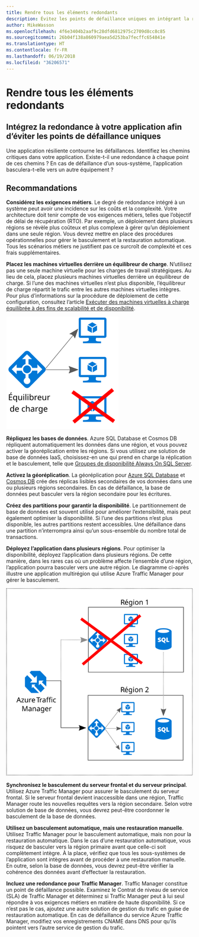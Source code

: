 ```yaml
---
title: Rendre tous les éléments redondants
description: Évitez les points de défaillance uniques en intégrant la redondance à votre application.
author: MikeWasson
ms.openlocfilehash: 4f6e3404b2aaf9c28dfd6812975c2709d8cc8c85
ms.sourcegitcommit: 26b04f138a860979aea5d253ba7fecffc654841e
ms.translationtype: HT
ms.contentlocale: fr-FR
ms.lasthandoff: 06/19/2018
ms.locfileid: "36206571"
---
```

# <a name="make-all-things-redundant"></a>Rendre tous les éléments redondants

## <a name="build-redundancy-into-your-application-to-avoid-having-single-points-of-failure"></a>Intégrez la redondance à votre application afin d’éviter les points de défaillance uniques

Une application résiliente contourne les défaillances. Identifiez les chemins critiques dans votre application. Existe-t-il une redondance à chaque point de ces chemins ? En cas de défaillance d’un sous-système, l’application basculera-t-elle vers un autre équipement ?

## <a name="recommendations"></a>Recommandations 

**Considérez les exigences métiers**. Le degré de redondance intégré à un système peut avoir une incidence sur les coûts et la complexité. Votre architecture doit tenir compte de vos exigences métiers, telles que l’objectif de délai de récupération (RTO). Par exemple, un déploiement dans plusieurs régions se révèle plus coûteux et plus complexe à gérer qu’un déploiement dans une seule région. Vous devrez mettre en place des procédures opérationnelles pour gérer le basculement et la restauration automatique. Tous les scénarios métiers ne justifient pas ce surcroît de complexité et ces frais supplémentaires.

**Placez les machines virtuelles derrière un équilibreur de charge**. N’utilisez pas une seule machine virtuelle pour les charges de travail stratégiques. Au lieu de cela, placez plusieurs machines virtuelles derrière un équilibreur de charge. Si l’une des machines virtuelles n’est plus disponible, l’équilibreur de charge répartit le trafic entre les autres machines virtuelles intègres. Pour plus d’informations sur la procédure de déploiement de cette configuration, consultez l’article [Exécuter des machines virtuelles à charge équilibrée à des fins de scalabilité et de disponibilité][multi-vm-blueprint].

![](./images/load-balancing.svg)

**Répliquez les bases de données**. Azure SQL Database et Cosmos DB répliquent automatiquement les données dans une région, et vous pouvez activer la géoréplication entre les régions. Si vous utilisez une solution de base de données IaaS, choisissez-en une qui prend en charge la réplication et le basculement, telle que [Groupes de disponibilité Always On SQL Server][sql-always-on]. 

**Activez la géoréplication**. La géoréplication pour [Azure SQL Database][sql-geo-replication] et [Cosmos DB][cosmosdb-geo-replication] crée des réplicas lisibles secondaires de vos données dans une ou plusieurs régions secondaires. En cas de défaillance, la base de données peut basculer vers la région secondaire pour les écritures.

**Créez des partitions pour garantir la disponibilité**. Le partitionnement de base de données est souvent utilisé pour améliorer l’extensibilité, mais peut également optimiser la disponibilité. Si l’une des partitions n’est plus disponible, les autres partitions restent accessibles. Une défaillance dans une partition n’interrompra ainsi qu’un sous-ensemble du nombre total de transactions. 

**Déployez l’application dans plusieurs régions**. Pour optimiser la disponibilité, déployez l’application dans plusieurs régions. De cette manière, dans les rares cas où un problème affecte l’ensemble d’une région, l’application pourra basculer vers une autre région. Le diagramme ci-après illustre une application multirégion qui utilise Azure Traffic Manager pour gérer le basculement.

![](images/failover.svg)

**Synchronisez le basculement du serveur frontal et du serveur principal**. Utilisez Azure Traffic Manager pour assurer le basculement du serveur frontal. Si le serveur frontal devient inaccessible dans une région, Traffic Manager route les nouvelles requêtes vers la région secondaire. Selon votre solution de base de données, vous devrez peut-être coordonner le basculement de la base de données. 

**Utilisez un basculement automatique, mais une restauration manuelle**. Utilisez Traffic Manager pour le basculement automatique, mais non pour la restauration automatique. Dans le cas d’une restauration automatique, vous risquez de basculer vers la région primaire avant que celle-ci soit complètement intègre. À la place, vérifiez que tous les sous-systèmes de l’application sont intègres avant de procéder à une restauration manuelle. En outre, selon la base de données, vous devrez peut-être vérifier la cohérence des données avant d’effectuer la restauration.

**Incluez une redondance pour Traffic Manager**. Traffic Manager constitue un point de défaillance possible. Examinez le Contrat de niveau de service (SLA) de Traffic Manager et déterminez si Traffic Manager peut à lui seul répondre à vos exigences métiers en matière de haute disponibilité. Si ce n’est pas le cas, ajoutez une autre solution de gestion du trafic en guise de restauration automatique. En cas de défaillance du service Azure Traffic Manager, modifiez vos enregistrements CNAME dans DNS pour qu’ils pointent vers l’autre service de gestion du trafic.



<!-- links -->

[multi-vm-blueprint]: ../../reference-architectures/virtual-machines-windows/multi-vm.md

[cassandra]: http://cassandra.apache.org/
[cosmosdb-geo-replication]: /azure/cosmos-db/distribute-data-globally
[sql-always-on]: https://msdn.microsoft.com/library/hh510230.aspx
[sql-geo-replication]: /azure/sql-database/sql-database-geo-replication-overview
